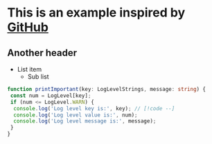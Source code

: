 # This is an example inspired by [GitHub](https://github.com)

## Another header

- List item
  - Sub list

```typescript
function printImportant(key: LogLevelStrings, message: string) {
 const num = LogLevel[key];
 if (num <= LogLevel.WARN) {
  console.log('Log level key is:', key); // [!code --]
  console.log('Log level value is:', num);
  console.log('Log level message is:', message);
 }
}
```
